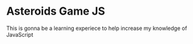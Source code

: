 # Asteroids Game JS
 This is gonna be a learning experiece to help increase my knowledge of JavaScript
